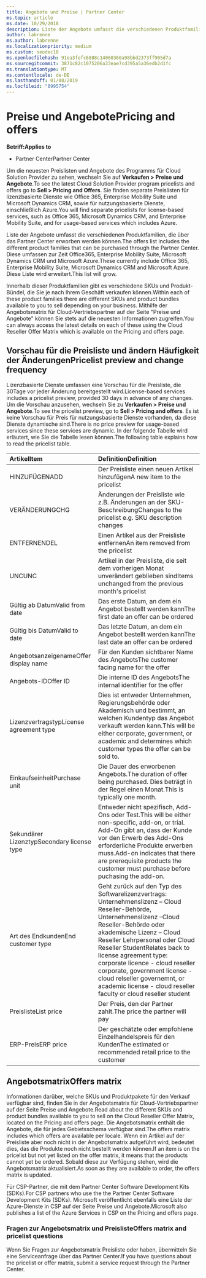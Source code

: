 ```yaml
---
title: Angebote und Preise | Partner Center
ms.topic: article
ms.date: 10/29/2018
description: Liste der Angebote umfasst die verschiedenen Produktfamilien, die über das Partner Center und ihre Preisinformationen erworben werden können.
author: labrenne
ms.author: labrenne
ms.localizationpriority: medium
ms.custom: seodec18
ms.openlocfilehash: 91ea3fefc6888c14060360a98bbd2373ff905d7a
ms.sourcegitcommit: 3871c82c1075206a33eae7cd395a5a36edb2d1fc
ms.translationtype: MT
ms.contentlocale: de-DE
ms.lasthandoff: 01/08/2019
ms.locfileid: "8995754"
---
```

# <a name="pricing-and-offers"></a><span data-ttu-id="45fd7-103">Preise und Angebote</span><span class="sxs-lookup"><span data-stu-id="45fd7-103">Pricing and offers</span></span>

**<span data-ttu-id="45fd7-104">Betriff:</span><span class="sxs-lookup"><span data-stu-id="45fd7-104">Applies to</span></span>**

-  <span data-ttu-id="45fd7-105">Partner Center</span><span class="sxs-lookup"><span data-stu-id="45fd7-105">Partner Center</span></span>

<span data-ttu-id="45fd7-106">Um die neuesten Preislisten und Angebote des Programms für Cloud Solution Provider zu sehen, wechseln Sie auf **Verkaufen > Preise und Angebote**.</span><span class="sxs-lookup"><span data-stu-id="45fd7-106">To see the latest Cloud Solution Provider program pricelists and offers go to **Sell > Pricing and Offers**.</span></span> <span data-ttu-id="45fd7-107">Sie finden separate Preislisten für lizenzbasierte Dienste wie Office 365, Enterprise Mobility Suite und Microsoft Dynamics CRM, sowie für nutzungsbasierte Dienste, einschließlich Azure.</span><span class="sxs-lookup"><span data-stu-id="45fd7-107">You will find separate pricelists for license-based services, such as Office 365, Microsoft Dynamics CRM, and Enterprise Mobility Suite, and for usage-based services which includes Azure.</span></span> 

<span data-ttu-id="45fd7-108">Liste der Angebote umfasst die verschiedenen Produktfamilien, die über das Partner Center erworben werden können.</span><span class="sxs-lookup"><span data-stu-id="45fd7-108">The offers list includes the different product families that can be purchased through the Partner Center.</span></span> <span data-ttu-id="45fd7-109">Diese umfassen zur Zeit Office365, Enterprise Mobility Suite, Microsoft Dynamics CRM und Microsoft Azure.</span><span class="sxs-lookup"><span data-stu-id="45fd7-109">These currently include Office 365, Enterprise Mobility Suite, Microsoft Dynamics CRM and Microsoft Azure.</span></span> <span data-ttu-id="45fd7-110">Diese Liste wird erweitert.</span><span class="sxs-lookup"><span data-stu-id="45fd7-110">This list will grow.</span></span>

<span data-ttu-id="45fd7-111">Innerhalb dieser Produktfamilien gibt es verschiedene SKUs und Produkt-Bündel, die Sie je nach Ihrem Geschäft verkaufen können.</span><span class="sxs-lookup"><span data-stu-id="45fd7-111">Within each of these product families there are different SKUs and product bundles available to you to sell depending on your business.</span></span> <span data-ttu-id="45fd7-112">Mithilfe der Angebotsmatrix für Cloud-Vertriebspartner auf der Seite "Preise und Angebote" können Sie stets auf die neuesten Informationen zugreifen.</span><span class="sxs-lookup"><span data-stu-id="45fd7-112">You can always access the latest details on each of these using the Cloud Reseller Offer Matrix which is available on the Pricing and offers page.</span></span>

## <a name="pricelist-preview-and-change-frequency"></a><span data-ttu-id="45fd7-113">Vorschau für die Preisliste und ändern Häufigkeit der Änderungen</span><span class="sxs-lookup"><span data-stu-id="45fd7-113">Pricelist preview and change frequency</span></span> 

<span data-ttu-id="45fd7-114">Lizenzbasierte Dienste umfassen eine Vorschau für die Preisliste, die 30Tage vor jeder Änderung bereitgestellt wird.</span><span class="sxs-lookup"><span data-stu-id="45fd7-114">License-based services includes a pricelist preview, provided 30 days in advance of any changes.</span></span> <span data-ttu-id="45fd7-115">Um die Vorschau anzusehen, wechseln Sie zu **Verkaufen > Preise und Angebote**.</span><span class="sxs-lookup"><span data-stu-id="45fd7-115">To see the pricelist preview, go to **Sell > Pricing and offers**.</span></span> <span data-ttu-id="45fd7-116">Es ist keine Vorschau für Preis für nutzungsbasierte Dienste vorhanden, da diese Dienste dynamische sind.</span><span class="sxs-lookup"><span data-stu-id="45fd7-116">There is no price preview for usage-based services since these services are dynamic.</span></span> <span data-ttu-id="45fd7-117">In der folgende Tabelle wird erläutert, wie Sie die Tabelle lesen können.</span><span class="sxs-lookup"><span data-stu-id="45fd7-117">The following table explains how to read the pricelist table.</span></span>

|**<span data-ttu-id="45fd7-118">Artikel</span><span class="sxs-lookup"><span data-stu-id="45fd7-118">Item</span></span>**        |**<span data-ttu-id="45fd7-119">Definition</span><span class="sxs-lookup"><span data-stu-id="45fd7-119">Definition</span></span>**      |
|:-----------   |:-----------   |
|<span data-ttu-id="45fd7-120">HINZUFÜGEN</span><span class="sxs-lookup"><span data-stu-id="45fd7-120">ADD</span></span>   |<span data-ttu-id="45fd7-121">Der Preisliste einen neuen Artikel hinzufügen</span><span class="sxs-lookup"><span data-stu-id="45fd7-121">A new item to the pricelist</span></span>|
|<span data-ttu-id="45fd7-122">VERÄNDERUNG</span><span class="sxs-lookup"><span data-stu-id="45fd7-122">CHG</span></span>   |<span data-ttu-id="45fd7-123">Änderungen der Preisliste wie z.B. Änderungen an der SKU-Beschreibung</span><span class="sxs-lookup"><span data-stu-id="45fd7-123">Changes to the pricelist e.g. SKU description changes</span></span>|
|<span data-ttu-id="45fd7-124">ENTFERNEN</span><span class="sxs-lookup"><span data-stu-id="45fd7-124">DEL</span></span>   |<span data-ttu-id="45fd7-125">Einen Artikel aus der Preisliste entfernen</span><span class="sxs-lookup"><span data-stu-id="45fd7-125">An item removed from the pricelist</span></span>|
|<span data-ttu-id="45fd7-126">UNC</span><span class="sxs-lookup"><span data-stu-id="45fd7-126">UNC</span></span>   |<span data-ttu-id="45fd7-127">Artikel in der Preisliste, die seit dem vorherigen Monat unverändert geblieben sind</span><span class="sxs-lookup"><span data-stu-id="45fd7-127">Items unchanged from the previous month's pricelist</span></span>   |
|<span data-ttu-id="45fd7-128">Gültig ab Datum</span><span class="sxs-lookup"><span data-stu-id="45fd7-128">Valid from date</span></span>   |<span data-ttu-id="45fd7-129">Das erste Datum, an dem ein Angebot bestellt werden kann</span><span class="sxs-lookup"><span data-stu-id="45fd7-129">The first date an offer can be ordered</span></span>    |
|<span data-ttu-id="45fd7-130">Gültig bis Datum</span><span class="sxs-lookup"><span data-stu-id="45fd7-130">Valid to date</span></span>   |<span data-ttu-id="45fd7-131">Das letzte Datum, an dem ein Angebot bestellt werden kann</span><span class="sxs-lookup"><span data-stu-id="45fd7-131">The last date an offer can be ordered</span></span>   |
|<span data-ttu-id="45fd7-132">Angebotsanzeigename</span><span class="sxs-lookup"><span data-stu-id="45fd7-132">Offer display name</span></span>   |<span data-ttu-id="45fd7-133">Für den Kunden sichtbarer Name des Angebots</span><span class="sxs-lookup"><span data-stu-id="45fd7-133">The customer facing name for the offer</span></span>   |
|<span data-ttu-id="45fd7-134">Angebots-ID</span><span class="sxs-lookup"><span data-stu-id="45fd7-134">Offer ID</span></span>   |<span data-ttu-id="45fd7-135">Die interne ID des Angebots</span><span class="sxs-lookup"><span data-stu-id="45fd7-135">The internal identifier for the offer</span></span>   |
|<span data-ttu-id="45fd7-136">Lizenzvertragstyp</span><span class="sxs-lookup"><span data-stu-id="45fd7-136">License agreement type</span></span>   |<span data-ttu-id="45fd7-137">Dies ist entweder Unternehmen, Regierungsbehörde oder Akademisch und bestimmt, an welchen Kundentyp das Angebot verkauft werden kann.</span><span class="sxs-lookup"><span data-stu-id="45fd7-137">This will be either corporate, government, or academic and determines which customer types the offer can be sold to.</span></span>|
|<span data-ttu-id="45fd7-138">Einkaufseinheit</span><span class="sxs-lookup"><span data-stu-id="45fd7-138">Purchase unit</span></span>   |<span data-ttu-id="45fd7-139">Die Dauer des erworbenen Angebots.</span><span class="sxs-lookup"><span data-stu-id="45fd7-139">The duration of offer being purchased.</span></span> <span data-ttu-id="45fd7-140">Dies beträgt in der Regel einen Monat.</span><span class="sxs-lookup"><span data-stu-id="45fd7-140">This is typically one month.</span></span>   |
|<span data-ttu-id="45fd7-141">Sekundärer Lizenztyp</span><span class="sxs-lookup"><span data-stu-id="45fd7-141">Secondary license type</span></span>   |<span data-ttu-id="45fd7-142">Entweder nicht spezifisch, Add-Ons oder Test.</span><span class="sxs-lookup"><span data-stu-id="45fd7-142">This will be either non-specific, add-on, or trial.</span></span> <span data-ttu-id="45fd7-143">Add-On gibt an, dass der Kunde vor den Erwerb des Add-Ons erforderliche Produkte erwerben muss.</span><span class="sxs-lookup"><span data-stu-id="45fd7-143">Add-on indicates that there are prerequisite products the customer must purchase before puchasing the add-on.</span></span>|
|<span data-ttu-id="45fd7-144">Art des Endkunden</span><span class="sxs-lookup"><span data-stu-id="45fd7-144">End customer type</span></span>   |<span data-ttu-id="45fd7-145">Geht zurück auf den Typ des Softwarelizenzvertrags: Unternehmenslizenz – Cloud Reseller-Behörde, Unternehmenslizenz –Cloud Reseller-Behörde oder akademische Lizenz – Cloud Reseller Lehrpersonal oder Cloud Reseller Student</span><span class="sxs-lookup"><span data-stu-id="45fd7-145">Relates back to license agreement type: corporate licence - cloud reseller corporate, government license - cloud relseller governemnt, or academic license - cloud reseller faculty or cloud reseller student</span></span>   |
|<span data-ttu-id="45fd7-146">Preisliste</span><span class="sxs-lookup"><span data-stu-id="45fd7-146">List price</span></span>   |<span data-ttu-id="45fd7-147">Der Preis, den der Partner zahlt.</span><span class="sxs-lookup"><span data-stu-id="45fd7-147">The price the partner will pay</span></span>   |
|<span data-ttu-id="45fd7-148">ERP-Preis</span><span class="sxs-lookup"><span data-stu-id="45fd7-148">ERP price</span></span>   |<span data-ttu-id="45fd7-149">Der geschätzte oder empfohlene Einzelhandelspreis für den Kunden</span><span class="sxs-lookup"><span data-stu-id="45fd7-149">The estimated or recommended retail price to the customer</span></span>   |

## <a name="offers-matrix"></a><span data-ttu-id="45fd7-150">Angebotsmatrix</span><span class="sxs-lookup"><span data-stu-id="45fd7-150">Offers matrix</span></span>

<span data-ttu-id="45fd7-151">Informationen darüber, welche SKUs und Produktpakete für den Verkauf verfügbar sind, finden Sie in der Angebotsmatrix für Cloud-Vertriebspartner auf der Seite Preise und Angebote.</span><span class="sxs-lookup"><span data-stu-id="45fd7-151">Read about the different SKUs and product bundles available to you to sell on the Cloud Reseller Offer Matrix, located on the Pricing and offers page.</span></span> <span data-ttu-id="45fd7-152">Die Angebotsmatrix enthält die Angebote, die für jedes Gebietsschema verfügbar sind.</span><span class="sxs-lookup"><span data-stu-id="45fd7-152">The offers matrix includes which offers are available per locale.</span></span> <span data-ttu-id="45fd7-153">Wenn ein Artikel auf der Preisliste aber noch nicht in der Angebotsmatrix aufgeführt wird, bedeutet dies, das die Produkte noch nicht bestellt werden können.</span><span class="sxs-lookup"><span data-stu-id="45fd7-153">If an item is on the pricelist but not yet listed on the offer matrix, it means that the products cannot yet be ordered.</span></span> <span data-ttu-id="45fd7-154">Sobald diese zur Verfügung stehen, wird die Angebotsmatrix aktualisiert.</span><span class="sxs-lookup"><span data-stu-id="45fd7-154">As soon as they are available to order, the offers matrix is updated.</span></span>

<span data-ttu-id="45fd7-155">Für CSP-Partner, die mit dem Partner Center Software Development Kits (SDKs).</span><span class="sxs-lookup"><span data-stu-id="45fd7-155">For CSP partners who use the the Partner Center Software Development Kits (SDKs).</span></span> <span data-ttu-id="45fd7-156">Microsoft veröffentlicht ebenfalls eine Liste der Azure-Dienste in CSP auf der Seite Preise und Angebote.</span><span class="sxs-lookup"><span data-stu-id="45fd7-156">Microsoft also publishes a list of the Azure Services in CSP on the Pricing and offers page.</span></span>

### <a name="offers-matrix-and-pricelist-questions"></a><span data-ttu-id="45fd7-157">Fragen zur Angebotsmatrix und Preisliste</span><span class="sxs-lookup"><span data-stu-id="45fd7-157">Offers matrix and pricelist questions</span></span>

<span data-ttu-id="45fd7-158">Wenn Sie Fragen zur Angebotsmatrix Preisliste oder haben, übermitteln Sie eine Serviceanfrage über das Partner Center.</span><span class="sxs-lookup"><span data-stu-id="45fd7-158">If you have questions about the pricelist or offer matrix, submit a service request through the Partner Center.</span></span>
